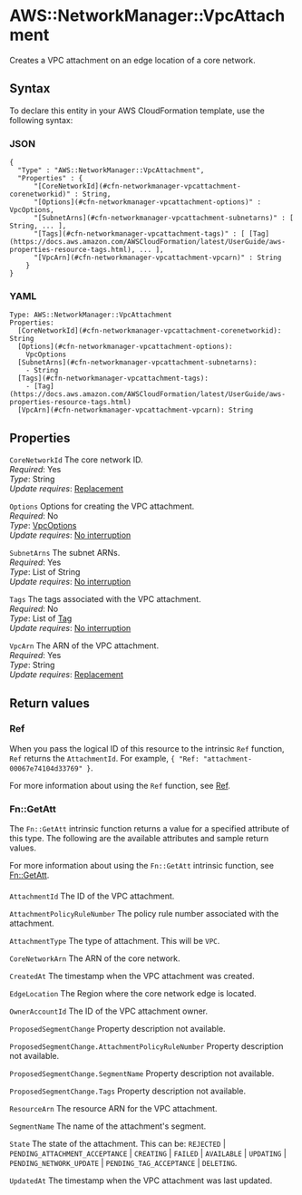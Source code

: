 # AWS::NetworkManager::VpcAttachment<a name="aws-resource-networkmanager-vpcattachment"></a>

Creates a VPC attachment on an edge location of a core network\.

## Syntax<a name="aws-resource-networkmanager-vpcattachment-syntax"></a>

To declare this entity in your AWS CloudFormation template, use the following syntax:

### JSON<a name="aws-resource-networkmanager-vpcattachment-syntax.json"></a>

```
{
  "Type" : "AWS::NetworkManager::VpcAttachment",
  "Properties" : {
      "[CoreNetworkId](#cfn-networkmanager-vpcattachment-corenetworkid)" : String,
      "[Options](#cfn-networkmanager-vpcattachment-options)" : VpcOptions,
      "[SubnetArns](#cfn-networkmanager-vpcattachment-subnetarns)" : [ String, ... ],
      "[Tags](#cfn-networkmanager-vpcattachment-tags)" : [ [Tag](https://docs.aws.amazon.com/AWSCloudFormation/latest/UserGuide/aws-properties-resource-tags.html), ... ],
      "[VpcArn](#cfn-networkmanager-vpcattachment-vpcarn)" : String
    }
}
```

### YAML<a name="aws-resource-networkmanager-vpcattachment-syntax.yaml"></a>

```
Type: AWS::NetworkManager::VpcAttachment
Properties: 
  [CoreNetworkId](#cfn-networkmanager-vpcattachment-corenetworkid): String
  [Options](#cfn-networkmanager-vpcattachment-options): 
    VpcOptions
  [SubnetArns](#cfn-networkmanager-vpcattachment-subnetarns): 
    - String
  [Tags](#cfn-networkmanager-vpcattachment-tags): 
    - [Tag](https://docs.aws.amazon.com/AWSCloudFormation/latest/UserGuide/aws-properties-resource-tags.html)
  [VpcArn](#cfn-networkmanager-vpcattachment-vpcarn): String
```

## Properties<a name="aws-resource-networkmanager-vpcattachment-properties"></a>

`CoreNetworkId`  <a name="cfn-networkmanager-vpcattachment-corenetworkid"></a>
The core network ID\.  
*Required*: Yes  
*Type*: String  
*Update requires*: [Replacement](https://docs.aws.amazon.com/AWSCloudFormation/latest/UserGuide/using-cfn-updating-stacks-update-behaviors.html#update-replacement)

`Options`  <a name="cfn-networkmanager-vpcattachment-options"></a>
Options for creating the VPC attachment\.  
*Required*: No  
*Type*: [VpcOptions](aws-properties-networkmanager-vpcattachment-vpcoptions.md)  
*Update requires*: [No interruption](https://docs.aws.amazon.com/AWSCloudFormation/latest/UserGuide/using-cfn-updating-stacks-update-behaviors.html#update-no-interrupt)

`SubnetArns`  <a name="cfn-networkmanager-vpcattachment-subnetarns"></a>
The subnet ARNs\.  
*Required*: Yes  
*Type*: List of String  
*Update requires*: [No interruption](https://docs.aws.amazon.com/AWSCloudFormation/latest/UserGuide/using-cfn-updating-stacks-update-behaviors.html#update-no-interrupt)

`Tags`  <a name="cfn-networkmanager-vpcattachment-tags"></a>
The tags associated with the VPC attachment\.  
*Required*: No  
*Type*: List of [Tag](https://docs.aws.amazon.com/AWSCloudFormation/latest/UserGuide/aws-properties-resource-tags.html)  
*Update requires*: [No interruption](https://docs.aws.amazon.com/AWSCloudFormation/latest/UserGuide/using-cfn-updating-stacks-update-behaviors.html#update-no-interrupt)

`VpcArn`  <a name="cfn-networkmanager-vpcattachment-vpcarn"></a>
The ARN of the VPC attachment\.  
*Required*: Yes  
*Type*: String  
*Update requires*: [Replacement](https://docs.aws.amazon.com/AWSCloudFormation/latest/UserGuide/using-cfn-updating-stacks-update-behaviors.html#update-replacement)

## Return values<a name="aws-resource-networkmanager-vpcattachment-return-values"></a>

### Ref<a name="aws-resource-networkmanager-vpcattachment-return-values-ref"></a>

When you pass the logical ID of this resource to the intrinsic `Ref` function, `Ref` returns the `AttachmentId`\. For example, `{ "Ref: "attachment-00067e74104d33769" }`\.

For more information about using the `Ref` function, see [Ref](https://docs.aws.amazon.com/AWSCloudFormation/latest/UserGuide/intrinsic-function-reference-ref.html)\.

### Fn::GetAtt<a name="aws-resource-networkmanager-vpcattachment-return-values-fn--getatt"></a>

The `Fn::GetAtt` intrinsic function returns a value for a specified attribute of this type\. The following are the available attributes and sample return values\.

For more information about using the `Fn::GetAtt` intrinsic function, see [Fn::GetAtt](https://docs.aws.amazon.com/AWSCloudFormation/latest/UserGuide/intrinsic-function-reference-getatt.html)\.

#### <a name="aws-resource-networkmanager-vpcattachment-return-values-fn--getatt-fn--getatt"></a>

`AttachmentId`  <a name="AttachmentId-fn::getatt"></a>
The ID of the VPC attachment\.

`AttachmentPolicyRuleNumber`  <a name="AttachmentPolicyRuleNumber-fn::getatt"></a>
The policy rule number associated with the attachment\.

`AttachmentType`  <a name="AttachmentType-fn::getatt"></a>
The type of attachment\. This will be `VPC`\.

`CoreNetworkArn`  <a name="CoreNetworkArn-fn::getatt"></a>
The ARN of the core network\. 

`CreatedAt`  <a name="CreatedAt-fn::getatt"></a>
The timestamp when the VPC attachment was created\. 

`EdgeLocation`  <a name="EdgeLocation-fn::getatt"></a>
The Region where the core network edge is located\.

`OwnerAccountId`  <a name="OwnerAccountId-fn::getatt"></a>
The ID of the VPC attachment owner\.

`ProposedSegmentChange`  <a name="ProposedSegmentChange-fn::getatt"></a>
Property description not available\.

`ProposedSegmentChange.AttachmentPolicyRuleNumber`  <a name="ProposedSegmentChange.AttachmentPolicyRuleNumber-fn::getatt"></a>
Property description not available\.

`ProposedSegmentChange.SegmentName`  <a name="ProposedSegmentChange.SegmentName-fn::getatt"></a>
Property description not available\.

`ProposedSegmentChange.Tags`  <a name="ProposedSegmentChange.Tags-fn::getatt"></a>
Property description not available\.

`ResourceArn`  <a name="ResourceArn-fn::getatt"></a>
The resource ARN for the VPC attachment\.

`SegmentName`  <a name="SegmentName-fn::getatt"></a>
The name of the attachment's segment\.

`State`  <a name="State-fn::getatt"></a>
The state of the attachment\. This can be: `REJECTED` \| `PENDING_ATTACHMENT_ACCEPTANCE` \| `CREATING` \| `FAILED` \| `AVAILABLE` \| `UPDATING` \| ` PENDING_NETWORK_UPDATE` \| `PENDING_TAG_ACCEPTANCE` \| `DELETING`\. 

`UpdatedAt`  <a name="UpdatedAt-fn::getatt"></a>
The timestamp when the VPC attachment was last updated\.